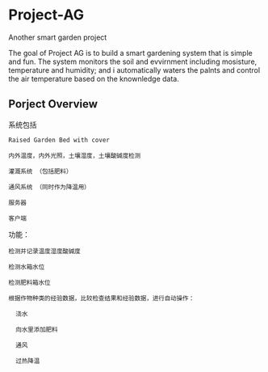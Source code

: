 # Project-AG

Another smart garden project

The goal of Project AG is to build a smart gardening system that is simple and fun. The system monitors the soil and evvirnment including mosisture, temperature and humidity; and i automatically waters the palnts and control the air temperature based on the knownledge data.

## Porject Overview
系统包括

    Raised Garden Bed with cover

    内外温度，内外光照，土壤湿度，土壤酸碱度检测

    灌溉系统 （包括肥料）

    通风系统 （同时作为降温用）

    服务器

    客户端

功能：

    检测并记录温度湿度酸碱度

    检测水箱水位

    检测肥料箱水位

    根据作物种类的经验数据，比较检查结果和经验数据，进行自动操作：

      浇水

      向水里添加肥料

      通风

      过热降温
